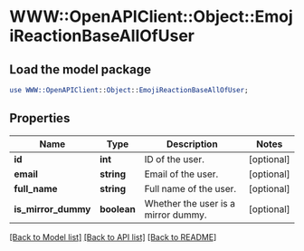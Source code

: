 # WWW::OpenAPIClient::Object::EmojiReactionBaseAllOfUser

## Load the model package
```perl
use WWW::OpenAPIClient::Object::EmojiReactionBaseAllOfUser;
```

## Properties
Name | Type | Description | Notes
------------ | ------------- | ------------- | -------------
**id** | **int** | ID of the user.  | [optional] 
**email** | **string** | Email of the user.  | [optional] 
**full_name** | **string** | Full name of the user.  | [optional] 
**is_mirror_dummy** | **boolean** | Whether the user is a mirror dummy.  | [optional] 

[[Back to Model list]](../README.md#documentation-for-models) [[Back to API list]](../README.md#documentation-for-api-endpoints) [[Back to README]](../README.md)


